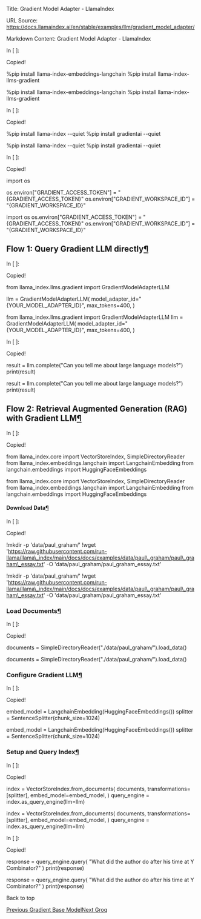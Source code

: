 Title: Gradient Model Adapter - LlamaIndex

URL Source: https://docs.llamaindex.ai/en/stable/examples/llm/gradient_model_adapter/

Markdown Content:
Gradient Model Adapter - LlamaIndex


In \[ \]:

Copied!

%pip install llama\-index\-embeddings\-langchain
%pip install llama\-index\-llms\-gradient

%pip install llama-index-embeddings-langchain %pip install llama-index-llms-gradient

In \[ \]:

Copied!

%pip install llama\-index \--quiet
%pip install gradientai \--quiet

%pip install llama-index --quiet %pip install gradientai --quiet

In \[ \]:

Copied!

import os

os.environ\["GRADIENT\_ACCESS\_TOKEN"\] \= "{GRADIENT\_ACCESS\_TOKEN}"
os.environ\["GRADIENT\_WORKSPACE\_ID"\] \= "{GRADIENT\_WORKSPACE\_ID}"

import os os.environ\["GRADIENT\_ACCESS\_TOKEN"\] = "{GRADIENT\_ACCESS\_TOKEN}" os.environ\["GRADIENT\_WORKSPACE\_ID"\] = "{GRADIENT\_WORKSPACE\_ID}"

Flow 1: Query Gradient LLM directly[¶](https://docs.llamaindex.ai/en/stable/examples/llm/gradient_model_adapter/#flow-1-query-gradient-llm-directly)
----------------------------------------------------------------------------------------------------------------------------------------------------

In \[ \]:

Copied!

from llama\_index.llms.gradient import GradientModelAdapterLLM

llm \= GradientModelAdapterLLM(
    model\_adapter\_id\="{YOUR\_MODEL\_ADAPTER\_ID}",
    max\_tokens\=400,
)

from llama\_index.llms.gradient import GradientModelAdapterLLM llm = GradientModelAdapterLLM( model\_adapter\_id="{YOUR\_MODEL\_ADAPTER\_ID}", max\_tokens=400, )

In \[ \]:

Copied!

result \= llm.complete("Can you tell me about large language models?")
print(result)

result = llm.complete("Can you tell me about large language models?") print(result)

Flow 2: Retrieval Augmented Generation (RAG) with Gradient LLM[¶](https://docs.llamaindex.ai/en/stable/examples/llm/gradient_model_adapter/#flow-2-retrieval-augmented-generation-rag-with-gradient-llm)
--------------------------------------------------------------------------------------------------------------------------------------------------------------------------------------------------------

In \[ \]:

Copied!

from llama\_index.core import VectorStoreIndex, SimpleDirectoryReader
from llama\_index.embeddings.langchain import LangchainEmbedding
from langchain.embeddings import HuggingFaceEmbeddings

from llama\_index.core import VectorStoreIndex, SimpleDirectoryReader from llama\_index.embeddings.langchain import LangchainEmbedding from langchain.embeddings import HuggingFaceEmbeddings

#### Download Data[¶](https://docs.llamaindex.ai/en/stable/examples/llm/gradient_model_adapter/#download-data)

In \[ \]:

Copied!

!mkdir \-p 'data/paul\_graham/'
!wget 'https://raw.githubusercontent.com/run-llama/llama\_index/main/docs/docs/examples/data/paul\_graham/paul\_graham\_essay.txt' \-O 'data/paul\_graham/paul\_graham\_essay.txt'

!mkdir -p 'data/paul\_graham/' !wget 'https://raw.githubusercontent.com/run-llama/llama\_index/main/docs/docs/examples/data/paul\_graham/paul\_graham\_essay.txt' -O 'data/paul\_graham/paul\_graham\_essay.txt'

### Load Documents[¶](https://docs.llamaindex.ai/en/stable/examples/llm/gradient_model_adapter/#load-documents)

In \[ \]:

Copied!

documents \= SimpleDirectoryReader("./data/paul\_graham/").load\_data()

documents = SimpleDirectoryReader("./data/paul\_graham/").load\_data()

### Configure Gradient LLM[¶](https://docs.llamaindex.ai/en/stable/examples/llm/gradient_model_adapter/#configure-gradient-llm)

In \[ \]:

Copied!

embed\_model \= LangchainEmbedding(HuggingFaceEmbeddings())
splitter \= SentenceSplitter(chunk\_size\=1024)

embed\_model = LangchainEmbedding(HuggingFaceEmbeddings()) splitter = SentenceSplitter(chunk\_size=1024)

### Setup and Query Index[¶](https://docs.llamaindex.ai/en/stable/examples/llm/gradient_model_adapter/#setup-and-query-index)

In \[ \]:

Copied!

index \= VectorStoreIndex.from\_documents(
    documents,
    transformations\=\[splitter\],
    embed\_model\=embed\_model,
)
query\_engine \= index.as\_query\_engine(llm\=llm)

index = VectorStoreIndex.from\_documents( documents, transformations=\[splitter\], embed\_model=embed\_model, ) query\_engine = index.as\_query\_engine(llm=llm)

In \[ \]:

Copied!

response \= query\_engine.query(
    "What did the author do after his time at Y Combinator?"
)
print(response)

response = query\_engine.query( "What did the author do after his time at Y Combinator?" ) print(response)

Back to top

[Previous Gradient Base Model](https://docs.llamaindex.ai/en/stable/examples/llm/gradient_base_model/)[Next Groq](https://docs.llamaindex.ai/en/stable/examples/llm/groq/)
